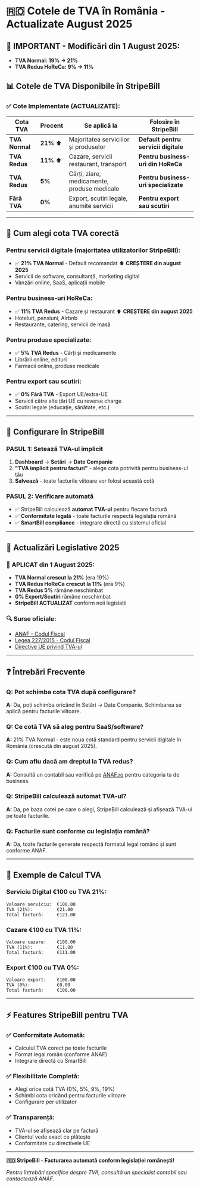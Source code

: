 # 🇷🇴 Cotele de TVA în România - Actualizate August 2025

## 🚨 **IMPORTANT - Modificări din 1 August 2025:**
- **TVA Normal: 19% → 21%** 
- **TVA Redus HoReCa: 9% → 11%**

## 📊 Cotele de TVA Disponibile în StripeBill

### ✅ Cote Implementate (ACTUALIZATE):

| **Cota TVA** | **Procent** | **Se aplică la** | **Folosire în StripeBill** |
|--------------|-------------|------------------|---------------------------|
| **TVA Normal** | **21%** ⬆️ | Majoritatea serviciilor și produselor | **Default pentru servicii digitale** |
| **TVA Redus** | **11%** ⬆️ | Cazare, servicii restaurant, transport | **Pentru business-uri din HoReCa** |
| **TVA Redus** | **5%** | Cărți, ziare, medicamente, produse medicale | **Pentru business-uri specializate** |
| **Fără TVA** | **0%** | Export, scutiri legale, anumite servicii | **Pentru export sau scutiri** |

---

## 🎯 Cum alegi cota TVA corectă

### Pentru **servicii digitale** (majoritatea utilizatorilor StripeBill):
- ✅ **21% TVA Normal** - Default recomandat ⬆️ **CREȘTERE din august 2025**
- Servicii de software, consultanță, marketing digital
- Vânzări online, SaaS, aplicații mobile

### Pentru **business-uri HoReCa**:
- ✅ **11% TVA Redus** - Cazare și restaurant ⬆️ **CREȘTERE din august 2025**
- Hoteluri, pensiuni, Airbnb
- Restaurante, catering, servicii de masă

### Pentru **produse specializate**:
- ✅ **5% TVA Redus** - Cărți și medicamente
- Librării online, edituri
- Farmacii online, produse medicale

### Pentru **export sau scutiri**:
- ✅ **0% Fără TVA** - Export UE/extra-UE
- Servicii către alte țări UE cu reverse charge
- Scutiri legale (educație, sănătate, etc.)

---

## 🔧 Configurare în StripeBill

### PASUL 1: Setează TVA-ul implicit
1. **Dashboard** → **Setări** → **Date Companie**
2. **"TVA implicit pentru facturi"** - alege cota potrivită pentru business-ul tău
3. **Salvează** - toate facturile viitoare vor folosi această cotă

### PASUL 2: Verificare automată
- ✅ StripeBill calculează **automat TVA-ul** pentru fiecare factură
- ✅ **Conformitate legală** - toate facturile respectă legislația română
- ✅ **SmartBill compliance** - integrare directă cu sistemul oficial

---

## 📅 Actualizări Legislative 2025

### 🚨 **APLICAT din 1 August 2025:**
- **TVA Normal crescut la 21%** (era 19%)
- **TVA Redus HoReCa crescut la 11%** (era 9%)
- **TVA Redus 5%** rămâne neschimbat
- **0% Export/Scutiri** rămâne neschimbat
- **StripeBill ACTUALIZAT** conform noii legislații

### 🔍 Surse oficiale:
- [ANAF - Codul Fiscal](https://www.anaf.ro)
- [Legea 227/2015 - Codul Fiscal](https://www.anaf.ro/anaf/internet/ANAF/despre_anaf/strategii_anaf/strategii_anaf/Codul_fiscal)
- [Directive UE privind TVA-ul](https://ec.europa.eu/taxation_customs/business/vat_ro)

---

## ❓ Întrebări Frecvente

### **Q: Pot schimba cota TVA după configurare?**
**A:** Da, poți schimba oricând în Setări → Date Companie. Schimbarea se aplică pentru facturile viitoare.

### **Q: Ce cotă TVA să aleg pentru SaaS/software?**
**A:** 21% TVA Normal - este noua cotă standard pentru servicii digitale în România (crescută din august 2025).

### **Q: Cum aflu dacă am dreptul la TVA redus?**
**A:** Consultă un contabil sau verifică pe [ANAF.ro](https://www.anaf.ro) pentru categoria ta de business.

### **Q: StripeBill calculează automat TVA-ul?**
**A:** Da, pe baza cotei pe care o alegi, StripeBill calculează și afișează TVA-ul pe toate facturile.

### **Q: Facturile sunt conforme cu legislația română?**
**A:** Da, toate facturile generate respectă formatul legal româno și sunt conforme ANAF.

---

## 🧮 Exemple de Calcul TVA

### Serviciu Digital €100 cu TVA 21%:
```
Valoare serviciu:  €100.00
TVA (21%):         €21.00
Total factură:     €121.00
```

### Cazare €100 cu TVA 11%:
```
Valoare cazare:    €100.00  
TVA (11%):         €11.00
Total factură:     €111.00
```

### Export €100 cu TVA 0%:
```
Valoare export:    €100.00
TVA (0%):          €0.00
Total factură:     €100.00
```

---

## ⚡ Features StripeBill pentru TVA

### ✅ **Conformitate Automată:**
- Calculul TVA corect pe toate facturile
- Format legal român (conforme ANAF)  
- Integrare directă cu SmartBill

### ✅ **Flexibilitate Completă:**
- Alegi orice cotă TVA (0%, 5%, 9%, 19%)
- Schimbi cota oricând pentru facturile viitoare
- Configurare per utilizator

### ✅ **Transparență:**
- TVA-ul se afișează clar pe factură
- Clientul vede exact ce plătește
- Conformitate cu directivele UE

---

**🇷🇴 StripeBill - Facturarea automată conform legislației românești!**

*Pentru întrebări specifice despre TVA, consultă un specialist contabil sau contactează ANAF.*
